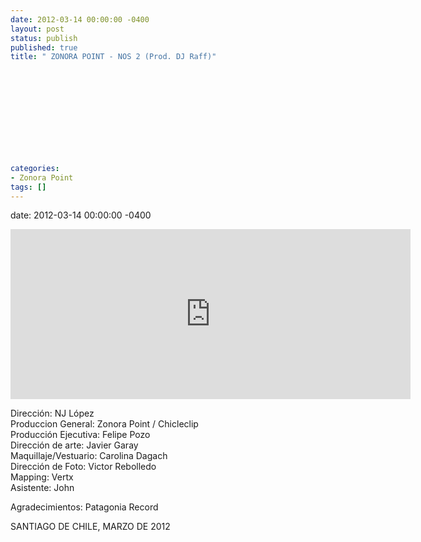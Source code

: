 ```yaml
---
date: 2012-03-14 00:00:00 -0400
layout: post
status: publish
published: true
title: " ZONORA POINT - NOS 2 (Prod. DJ Raff)"
 
 
 
 
 
 
 
 
 
 
 
categories:
- Zonora Point
tags: []
---
```

date: 2012-03-14 00:00:00 -0400
<p><iframe src="http://player.vimeo.com/video/37928792?title=0&amp;byline=0&amp;portrait=0&amp;color=fa758e" width="640" height="272" frameborder="0" webkitAllowFullScreen mozallowfullscreen allowFullScreen></iframe></p>
<p>Direcci&oacute;n: NJ L&oacute;pez<br />
Produccion General: Zonora Point / Chicleclip<br />
Producci&oacute;n Ejecutiva: Felipe Pozo<br />
Direcci&oacute;n de arte: Javier Garay<br />
Maquillaje/Vestuario: Carolina Dagach<br />
Direcci&oacute;n de Foto: Victor Rebolledo<br />
Mapping: Vertx<br />
Asistente: John</p>
<p>Agradecimientos: Patagonia Record</p>
<p>SANTIAGO DE CHILE, MARZO DE 2012</p>
